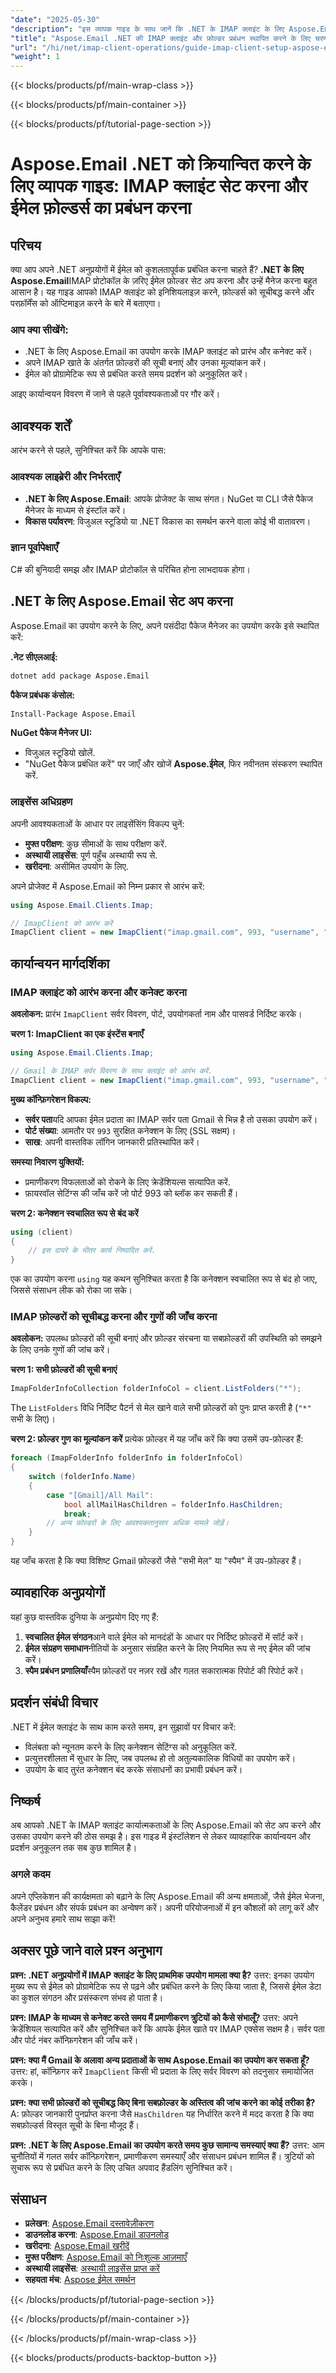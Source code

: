 ```yaml
---
"date": "2025-05-30"
"description": "इस व्यापक गाइड के साथ जानें कि .NET के IMAP क्लाइंट के लिए Aspose.Email कैसे सेट करें, ईमेल फ़ोल्डरों को कुशलतापूर्वक प्रबंधित करें और अपने .NET अनुप्रयोगों को अनुकूलित करें।"
"title": "Aspose.Email .NET की IMAP क्लाइंट और फ़ोल्डर प्रबंधन स्थापित करने के लिए चरण-दर-चरण मार्गदर्शिका"
"url": "/hi/net/imap-client-operations/guide-imap-client-setup-aspose-email-dotnet/"
"weight": 1
---
```


{{< blocks/products/pf/main-wrap-class >}}

{{< blocks/products/pf/main-container >}}

{{< blocks/products/pf/tutorial-page-section >}}
# Aspose.Email .NET को क्रियान्वित करने के लिए व्यापक गाइड: IMAP क्लाइंट सेट करना और ईमेल फ़ोल्डर्स का प्रबंधन करना

## परिचय

क्या आप अपने .NET अनुप्रयोगों में ईमेल को कुशलतापूर्वक प्रबंधित करना चाहते हैं? **.NET के लिए Aspose.Email**IMAP प्रोटोकॉल के ज़रिए ईमेल फ़ोल्डर सेट अप करना और उन्हें मैनेज करना बहुत आसान है। यह गाइड आपको IMAP क्लाइंट को इनिशियलाइज़ करने, फ़ोल्डर्स को सूचीबद्ध करने और परफ़ॉर्मेंस को ऑप्टिमाइज़ करने के बारे में बताएगा।

### आप क्या सीखेंगे:
- .NET के लिए Aspose.Email का उपयोग करके IMAP क्लाइंट को प्रारंभ और कनेक्ट करें।
- अपने IMAP खाते के अंतर्गत फ़ोल्डरों की सूची बनाएं और उनका मूल्यांकन करें।
- ईमेल को प्रोग्रामेटिक रूप से प्रबंधित करते समय प्रदर्शन को अनुकूलित करें।

आइए कार्यान्वयन विवरण में जाने से पहले पूर्वावश्यकताओं पर गौर करें।

## आवश्यक शर्तें

आरंभ करने से पहले, सुनिश्चित करें कि आपके पास:

### आवश्यक लाइब्रेरी और निर्भरताएँ
- **.NET के लिए Aspose.Email**: आपके प्रोजेक्ट के साथ संगत। NuGet या CLI जैसे पैकेज मैनेजर के माध्यम से इंस्टॉल करें।
- **विकास पर्यावरण**: विजुअल स्टूडियो या .NET विकास का समर्थन करने वाला कोई भी वातावरण।

### ज्ञान पूर्वापेक्षाएँ
C# की बुनियादी समझ और IMAP प्रोटोकॉल से परिचित होना लाभदायक होगा।

## .NET के लिए Aspose.Email सेट अप करना

Aspose.Email का उपयोग करने के लिए, अपने पसंदीदा पैकेज मैनेजर का उपयोग करके इसे स्थापित करें:

**.नेट सीएलआई:**
```bash
dotnet add package Aspose.Email
```

**पैकेज प्रबंधक कंसोल:**
```bash
Install-Package Aspose.Email
```

**NuGet पैकेज मैनेजर UI:**
- विजुअल स्टूडियो खोलें.
- "NuGet पैकेज प्रबंधित करें" पर जाएँ और खोजें **Aspose.ईमेल**, फिर नवीनतम संस्करण स्थापित करें.

### लाइसेंस अधिग्रहण
अपनी आवश्यकताओं के आधार पर लाइसेंसिंग विकल्प चुनें:
- **मुफ्त परीक्षण**: कुछ सीमाओं के साथ परीक्षण करें.
- **अस्थायी लाइसेंस**: पूर्ण पहुँच अस्थायी रूप से.
- **खरीदना**: असीमित उपयोग के लिए.

अपने प्रोजेक्ट में Aspose.Email को निम्न प्रकार से आरंभ करें:
```csharp
using Aspose.Email.Clients.Imap;

// ImapClient को आरंभ करें
ImapClient client = new ImapClient("imap.gmail.com", 993, "username", "password");
```

## कार्यान्वयन मार्गदर्शिका

### IMAP क्लाइंट को आरंभ करना और कनेक्ट करना

**अवलोकन:**
प्रारंभ `ImapClient` सर्वर विवरण, पोर्ट, उपयोगकर्ता नाम और पासवर्ड निर्दिष्ट करके।

**चरण 1: ImapClient का एक इंस्टेंस बनाएँ**
```csharp
using Aspose.Email.Clients.Imap;

// Gmail के IMAP सर्वर विवरण के साथ क्लाइंट को आरंभ करें.
ImapClient client = new ImapClient("imap.gmail.com", 993, "username", "password");
```

**मुख्य कॉन्फ़िगरेशन विकल्प:**
- **सर्वर पता**यदि आपका ईमेल प्रदाता का IMAP सर्वर पता Gmail से भिन्न है तो उसका उपयोग करें।
- **पोर्ट संख्या**: आमतौर पर `993` सुरक्षित कनेक्शन के लिए (SSL सक्षम)।
- **साख**: अपनी वास्तविक लॉगिन जानकारी प्रतिस्थापित करें।

**समस्या निवारण युक्तियों:**
- प्रमाणीकरण विफलताओं को रोकने के लिए क्रेडेंशियल्स सत्यापित करें.
- फ़ायरवॉल सेटिंग्स की जाँच करें जो पोर्ट 993 को ब्लॉक कर सकती हैं।

**चरण 2: कनेक्शन स्वचालित रूप से बंद करें**
```csharp
using (client)
{
    // इस दायरे के भीतर कार्य निष्पादित करें.
}
```
एक का उपयोग करना `using` यह कथन सुनिश्चित करता है कि कनेक्शन स्वचालित रूप से बंद हो जाए, जिससे संसाधन लीक को रोका जा सके।

### IMAP फ़ोल्डरों को सूचीबद्ध करना और गुणों की जाँच करना

**अवलोकन:**
उपलब्ध फ़ोल्डरों की सूची बनाएं और फ़ोल्डर संरचना या सबफ़ोल्डरों की उपस्थिति को समझने के लिए उनके गुणों की जांच करें।

**चरण 1: सभी फ़ोल्डरों की सूची बनाएं**
```csharp
ImapFolderInfoCollection folderInfoCol = client.ListFolders("*");
```
The `ListFolders` विधि निर्दिष्ट पैटर्न से मेल खाने वाले सभी फ़ोल्डरों को पुनः प्राप्त करती है (`"*"` सभी के लिए)।

**चरण 2: फ़ोल्डर गुण का मूल्यांकन करें**
प्रत्येक फ़ोल्डर में यह जाँच करें कि क्या उसमें उप-फ़ोल्डर हैं:
```csharp
foreach (ImapFolderInfo folderInfo in folderInfoCol)
{
    switch (folderInfo.Name)
    {
        case "[Gmail]/All Mail":
            bool allMailHasChildren = folderInfo.HasChildren;
            break;
        // अन्य फ़ोल्डरों के लिए आवश्यकतानुसार अधिक मामले जोड़ें।
    }
}
```
यह जाँच करता है कि क्या विशिष्ट Gmail फ़ोल्डरों जैसे "सभी मेल" या "स्पैम" में उप-फ़ोल्डर हैं।

## व्यावहारिक अनुप्रयोगों
यहां कुछ वास्तविक दुनिया के अनुप्रयोग दिए गए हैं:
1. **स्वचालित ईमेल संगठन**आने वाले ईमेल को मानदंडों के आधार पर निर्दिष्ट फ़ोल्डरों में सॉर्ट करें।
2. **ईमेल संग्रहण समाधान**नीतियों के अनुसार संग्रहित करने के लिए नियमित रूप से नए ईमेल की जांच करें।
3. **स्पैम प्रबंधन प्रणालियाँ**स्पैम फ़ोल्डरों पर नज़र रखें और गलत सकारात्मक रिपोर्ट की रिपोर्ट करें।

## प्रदर्शन संबंधी विचार
.NET में ईमेल क्लाइंट के साथ काम करते समय, इन सुझावों पर विचार करें:
- विलंबता को न्यूनतम करने के लिए कनेक्शन सेटिंग्स को अनुकूलित करें.
- प्रत्युत्तरशीलता में सुधार के लिए, जब उपलब्ध हो तो अतुल्यकालिक विधियों का उपयोग करें।
- उपयोग के बाद तुरंत कनेक्शन बंद करके संसाधनों का प्रभावी प्रबंधन करें।

## निष्कर्ष
अब आपको .NET के IMAP क्लाइंट कार्यात्मकताओं के लिए Aspose.Email को सेट अप करने और उसका उपयोग करने की ठोस समझ है। इस गाइड में इंस्टॉलेशन से लेकर व्यावहारिक कार्यान्वयन और प्रदर्शन अनुकूलन तक सब कुछ शामिल है।

### अगले कदम
अपने एप्लिकेशन की कार्यक्षमता को बढ़ाने के लिए Aspose.Email की अन्य क्षमताओं, जैसे ईमेल भेजना, कैलेंडर प्रबंधन और संपर्क प्रबंधन का अन्वेषण करें। अपनी परियोजनाओं में इन कौशलों को लागू करें और अपने अनुभव हमारे साथ साझा करें!

## अक्सर पूछे जाने वाले प्रश्न अनुभाग
**प्रश्न: .NET अनुप्रयोगों में IMAP क्लाइंट के लिए प्राथमिक उपयोग मामला क्या है?**
उत्तर: इनका उपयोग मुख्य रूप से ईमेल को प्रोग्रामेटिक रूप से पढ़ने और प्रबंधित करने के लिए किया जाता है, जिससे ईमेल डेटा का कुशल संगठन और प्रसंस्करण संभव हो पाता है।

**प्रश्न: IMAP के माध्यम से कनेक्ट करते समय मैं प्रमाणीकरण त्रुटियों को कैसे संभालूँ?**
उत्तर: अपने क्रेडेंशियल सत्यापित करें और सुनिश्चित करें कि आपके ईमेल खाते पर IMAP एक्सेस सक्षम है। सर्वर पता और पोर्ट नंबर कॉन्फ़िगरेशन की जाँच करें।

**प्रश्न: क्या मैं Gmail के अलावा अन्य प्रदाताओं के साथ Aspose.Email का उपयोग कर सकता हूँ?**
उत्तर: हां, कॉन्फ़िगर करें `ImapClient` किसी भी प्रदाता के लिए सर्वर विवरण को तदनुसार समायोजित करके।

**प्रश्न: क्या सभी फ़ोल्डरों को सूचीबद्ध किए बिना सबफ़ोल्डर के अस्तित्व की जांच करने का कोई तरीका है?**
A: फ़ोल्डर जानकारी पुनर्प्राप्त करना जैसे `HasChildren` यह निर्धारित करने में मदद करता है कि क्या सबफ़ोल्डर्स विस्तृत सूची के बिना मौजूद हैं।

**प्रश्न: .NET के लिए Aspose.Email का उपयोग करते समय कुछ सामान्य समस्याएं क्या हैं?**
उत्तर: आम चुनौतियों में गलत सर्वर कॉन्फ़िगरेशन, प्रमाणीकरण समस्याएँ और संसाधन प्रबंधन शामिल हैं। त्रुटियों को सुचारू रूप से प्रबंधित करने के लिए उचित अपवाद हैंडलिंग सुनिश्चित करें।

## संसाधन
- **प्रलेखन**: [Aspose.Email दस्तावेज़ीकरण](https://reference.aspose.com/email/net/)
- **डाउनलोड करना**: [Aspose.Email डाउनलोड](https://releases.aspose.com/email/net/)
- **खरीदना**: [Aspose.Email खरीदें](https://purchase.aspose.com/buy)
- **मुफ्त परीक्षण**: [Aspose.Email को निःशुल्क आज़माएँ](https://releases.aspose.com/email/net/)
- **अस्थायी लाइसेंस**: [अस्थायी लाइसेंस प्राप्त करें](https://purchase.aspose.com/temporary-license/)
- **सहयता मंच**: [Aspose ईमेल समर्थन](https://forum.aspose.com/c/email/10)

{{< /blocks/products/pf/tutorial-page-section >}}

{{< /blocks/products/pf/main-container >}}

{{< /blocks/products/pf/main-wrap-class >}}

{{< blocks/products/products-backtop-button >}}